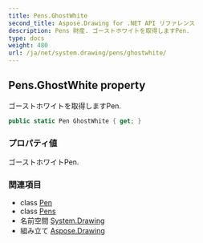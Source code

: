 ```yaml
---
title: Pens.GhostWhite
second_title: Aspose.Drawing for .NET API リファレンス
description: Pens 財産. ゴーストホワイトを取得しますPen.
type: docs
weight: 480
url: /ja/net/system.drawing/pens/ghostwhite/
---
```

## Pens.GhostWhite property

ゴーストホワイトを取得しますPen.

```csharp
public static Pen GhostWhite { get; }
```

### プロパティ値

ゴーストホワイトPen.

### 関連項目

* class [Pen](../../pen/)
* class [Pens](../)
* 名前空間 [System.Drawing](../../pens/)
* 組み立て [Aspose.Drawing](../../../)


